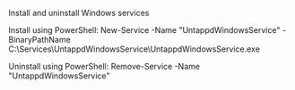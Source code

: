Install and uninstall Windows services

Install using PowerShell:
New-Service -Name "UntappdWindowsService" -BinaryPathName C:\Services\UntappdWindowsService\UntappdWindowsService.exe

Uninstall using PowerShell:
Remove-Service -Name "UntappdWindowsService"
